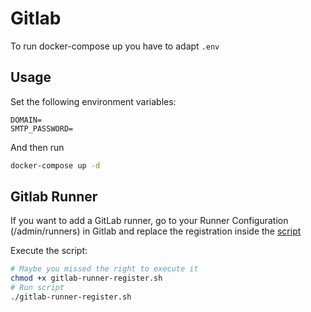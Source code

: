 # Gitlab

To run docker-compose up you have to adapt `.env`

## Usage

Set the following environment variables:

```env
DOMAIN=
SMTP_PASSWORD=
```

And then run

```sh
docker-compose up -d
```

## Gitlab Runner

If you want to add a GitLab runner, go to your Runner Configuration (/admin/runners) in Gitlab and replace the registration inside the [script](./gitlab-runner-register.sh)

Execute the script:

```sh
# Maybe you missed the right to execute it
chmod +x gitlab-runner-register.sh
# Run script
./gitlab-runner-register.sh
```
